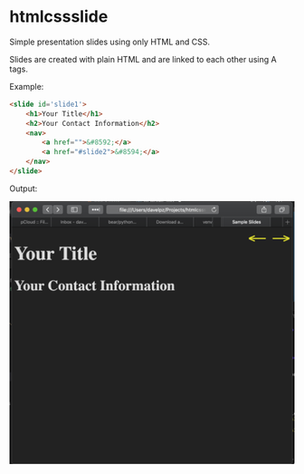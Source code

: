# htmlcssslide
Simple presentation slides using only HTML and CSS.

Slides are created with plain HTML and are linked to each other using A tags.

Example:

```html
<slide id='slide1'>
    <h1>Your Title</h1>
    <h2>Your Contact Information</h2>
    <nav>
        <a href="">&#8592;</a>
        <a href="#slide2">&#8594;</a>
    </nav>
</slide>
```

Output:

![Example output](/example_output.png)
